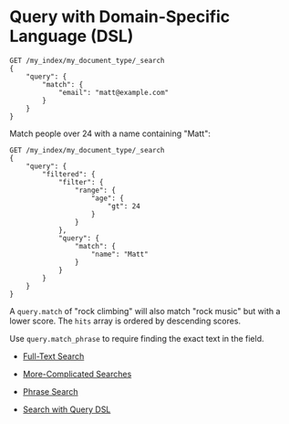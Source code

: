 # Query with Domain-Specific Language (DSL)

```
GET /my_index/my_document_type/_search
{
	"query": {
		"match": {
			"email": "matt@example.com"
		}
	}
}
```

Match people over 24 with a name containing "Matt":

```
GET /my_index/my_document_type/_search
{
	"query": {
		"filtered": {
			"filter": {
				"range": {
					"age": {
						"gt": 24
					}
				}
			},
			"query": {
				"match": {
					"name": "Matt"
				}
			}
		}
	}
}
```

A `query.match` of "rock climbing" will also match "rock music" but with
a lower score.
The `hits` array is ordered by descending scores.

Use `query.match_phrase` to require finding the exact text in the field.

- [Full-Text Search](https://www.elastic.co/guide/en/elasticsearch/guide/current/_full_text_search.html)

- [More-Complicated Searches](https://www.elastic.co/guide/en/elasticsearch/guide/current/_more_complicated_searches.html)

- [Phrase Search](https://www.elastic.co/guide/en/elasticsearch/guide/current/_phrase_search.html)

- [Search with Query DSL](https://www.elastic.co/guide/en/elasticsearch/guide/current/_search_with_query_dsl.html)
